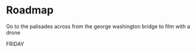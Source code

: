 Roadmap
=======

Go to the palisades across from the george washington bridge to film with a drone

FRIDAY
